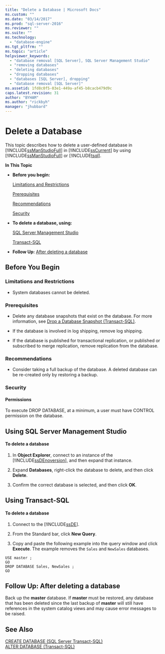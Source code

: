 ```yaml
---
title: "Delete a Database | Microsoft Docs"
ms.custom: ""
ms.date: "03/14/2017"
ms.prod: "sql-server-2016"
ms.reviewer: ""
ms.suite: ""
ms.technology: 
  - "database-engine"
ms.tgt_pltfrm: ""
ms.topic: "article"
helpviewer_keywords: 
  - "database removal [SQL Server], SQL Server Management Studio"
  - "removing databases"
  - "deleting databases"
  - "dropping databases"
  - "databases [SQL Server], dropping"
  - "database removal [SQL Server]"
ms.assetid: 1fd8c0f5-03e1-449a-af45-b8cacb479d9c
caps.latest.revision: 31
author: "BYHAM"
ms.author: "rickbyh"
manager: "jhubbard"
---
```

# Delete a Database
  This topic describes how to delete a user-defined database in [!INCLUDE[ssManStudioFull](../../includes/ssmanstudiofull-md.md)] in [!INCLUDE[ssCurrent](../../includes/sscurrent-md.md)] by using [!INCLUDE[ssManStudioFull](../../includes/ssmanstudiofull-md.md)] or [!INCLUDE[tsql](../../includes/tsql-md.md)].  
  
 **In This Topic**  
  
-   **Before you begin:**  
  
     [Limitations and Restrictions](#Restrictions)  
  
     [Prerequisites](#Prerequisites)  
  
     [Recommendations](#Recommendations)  
  
     [Security](#Security)  
  
-   **To delete a database, using:**  
  
     [SQL Server Management Studio](#SSMSProcedure)  
  
     [Transact-SQL](#TsqlProcedure)  
  
-   **Follow Up:**  [After deleting a database](#FollowUp)  
  
##  <a name="BeforeYouBegin"></a> Before You Begin  
  
###  <a name="Restrictions"></a> Limitations and Restrictions  
  
-   System databases cannot be deleted.  
  
###  <a name="Prerequisites"></a> Prerequisites  
  
-   Delete any database snapshots that exist on the database. For more information, see [Drop a Database Snapshot &#40;Transact-SQL&#41;](../../relational-databases/databases/drop-a-database-snapshot-transact-sql.md).  
  
-   If the database is involved in log shipping, remove log shipping.  
  
-   If the database is published for transactional replication, or published or subscribed to merge replication, remove replication from the database.  
  
###  <a name="Recommendations"></a> Recommendations  
  
-   Consider taking a full backup of the database. A deleted database can be re-created only by restoring a backup.  
  
###  <a name="Security"></a> Security  
  
####  <a name="Permissions"></a> Permissions  
 To execute DROP DATABASE, at a minimum, a user must have CONTROL permission on the database.  
  
##  <a name="SSMSProcedure"></a> Using SQL Server Management Studio  
  
#### To delete a database  
  
1.  In **Object Explorer**, connect to an instance of the [!INCLUDE[ssDEnoversion](../../includes/ssdenoversion-md.md)], and then expand that instance.  
  
2.  Expand **Databases**, right-click the database to delete, and then click **Delete**.  
  
3.  Confirm the correct database is selected, and then click **OK**.  
  
##  <a name="TsqlProcedure"></a> Using Transact-SQL  
  
#### To delete a database  
  
1.  Connect to the [!INCLUDE[ssDE](../../includes/ssde-md.md)].  
  
2.  From the Standard bar, click **New Query**.  
  
3.  Copy and paste the following example into the query window and click **Execute**. The example removes the `Sales` and `NewSales` databases.  
  
```tsql  
USE master ;  
GO  
DROP DATABASE Sales, NewSales ;  
GO  
```  
  
##  <a name="FollowUp"></a> Follow Up: After deleting a database  
 Back up the **master** database. If **master** must be restored, any database that has been deleted since the last backup of **master** will still have references in the system catalog views and may cause error messages to be raised.  
  
## See Also  
 [CREATE DATABASE &#40;SQL Server Transact-SQL&#41;](../../t-sql/statements/create-database-sql-server-transact-sql.md)   
 [ALTER DATABASE &#40;Transact-SQL&#41;](../../t-sql/statements/alter-database-transact-sql.md)  
  
  